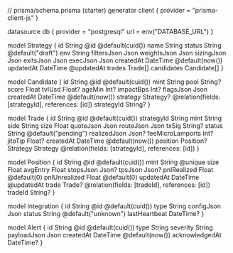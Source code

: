 // prisma/schema.prisma (starter)
generator client {
  provider = "prisma-client-js"
}

datasource db {
  provider = "postgresql"
  url      = env("DATABASE_URL")
}

model Strategy {
  id           String   @id @default(cuid())
  name         String
  status       String   @default("draft")
  env          String
  filtersJson  Json
  weightsJson  Json
  sizingJson   Json
  exitsJson    Json
  execJson     Json
  createdAt    DateTime @default(now())
  updatedAt    DateTime @updatedAt
  trades       Trade[]
  candidates   Candidate[]
}

model Candidate {
  id          String   @id @default(cuid())
  mint        String
  pool        String?
  score       Float
  tvlUsd      Float?
  ageMin      Int?
  impactBps   Int?
  flagsJson   Json
  createdAt   DateTime @default(now())
  strategy    Strategy? @relation(fields: [strategyId], references: [id])
  strategyId  String?
}

model Trade {
  id          String   @id @default(cuid())
  strategyId  String
  mint        String
  side        String
  size        Float
  quoteJson   Json
  routeJson   Json
  txSig       String?
  status      String    @default("pending")
  realizedJson Json?
  feeMicroLamports Int?
  jitoTip     Float?
  createdAt   DateTime @default(now())
  position    Position?
  Strategy    Strategy  @relation(fields: [strategyId], references: [id])
}

model Position {
  id           String   @id @default(cuid())
  mint         String   @unique
  size         Float
  avgEntry     Float
  stopsJson    Json?
  tpsJson      Json?
  pnlRealized  Float    @default(0)
  pnlUnrealized Float   @default(0)
  updatedAt    DateTime @updatedAt
  trade        Trade?   @relation(fields: [tradeId], references: [id])
  tradeId      String?
}

model Integration {
  id            String   @id @default(cuid())
  type          String
  configJson    Json
  status        String   @default("unknown")
  lastHeartbeat DateTime?
}

model Alert {
  id         String   @id @default(cuid())
  type       String
  severity   String
  payloadJson Json
  createdAt  DateTime @default(now())
  acknowledgedAt DateTime?
}
